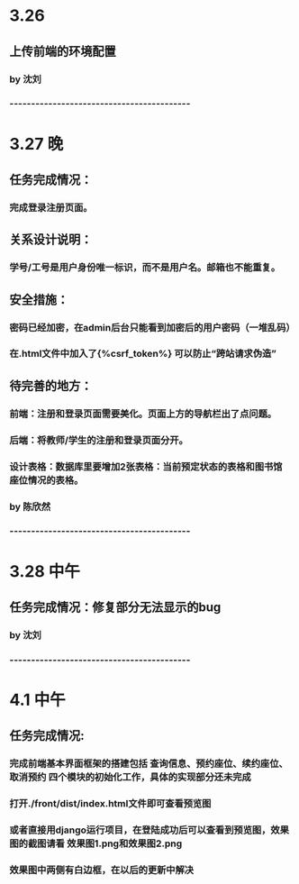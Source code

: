 # 3.26 
## 上传前端的环境配置
### by 沈刘
###     ------------------------------------------

#   3.27 晚
##   任务完成情况：
###   完成登录注册页面。
##   关系设计说明：
###   学号/工号是用户身份唯一标识，而不是用户名。邮箱也不能重复。
##   安全措施：
###    密码已经加密，在admin后台只能看到加密后的用户密码（一堆乱码）
###    在.html文件中加入了{%csrf_token%} 可以防止“跨站请求伪造”
##   待完善的地方：
###    前端：注册和登录页面需要美化。页面上方的导航栏出了点问题。
###    后端：将教师/学生的注册和登录页面分开。
###    设计表格：数据库里要增加2张表格：当前预定状态的表格和图书馆     座位情况的表格。  
###     by 陈欣然 
###     ------------------------------------------


# 3.28 中午
## 任务完成情况：修复部分无法显示的bug
### by 沈刘
###     ------------------------------------------

# 4.1 中午
## 任务完成情况:
### 完成前端基本界面框架的搭建包括 查询信息、预约座位、续约座位、取消预约 四个模块的初始化工作，具体的实现部分还未完成
### 打开./front/dist/index.html文件即可查看预览图
### 或者直接用django运行项目，在登陆成功后可以查看到预览图，效果图的截图请看  效果图1.png和效果图2.png 
### 效果图中两侧有白边框，在以后的更新中解决